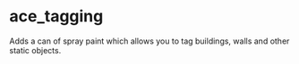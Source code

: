 ace_tagging
===============

Adds a can of spray paint which allows you to tag buildings, walls and other static objects.

